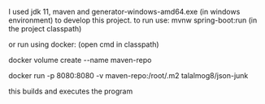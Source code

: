 I used jdk 11, maven and generator-windows-amd64.exe (in windows environment) to develop this project. 
to run use:     mvnw spring-boot:run
(in the project classpath)

or run using docker: (open cmd in classpath)

docker volume create --name maven-repo

docker run -p 8080:8080 -v maven-repo:/root/.m2 talalmog8/json-junk

this builds and executes the program 
